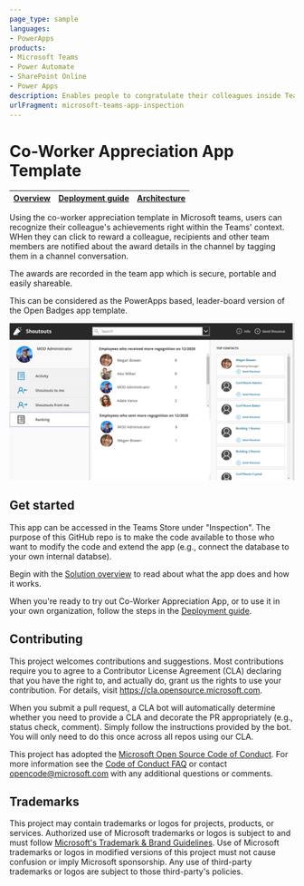 ```yaml
---
page_type: sample
languages:
- PowerApps
products:
- Microsoft Teams
- Power Automate
- SharePoint Online
- Power Apps
description: Enables people to congratulate their colleagues inside Teams and record and tally congraluations for each colleague in a leaderboard
urlFragment: microsoft-teams-app-inspection
---
```


# Co-Worker Appreciation App Template

| [Overview](https://github.com/himani-chi/microsoft-teams-apps-coworker-appreciation/wiki) | [Deployment guide](https://github.com/himani-chi/microsoft-teams-apps-coworker-appreciation/wiki/Deployment-Guide) | [Architecture](https://github.com/himani-chimicrosoft-teams-apps-coworker-appreciation/wiki/Architecture) |
| ---- | ---- | ---- |

Using the co-worker appreciation template in Microsoft teams, users can recognize their colleague's achievements right within the Teams' context. WHen they can click to reward a colleague, recipients and other team members are notified about the award details in the channel by tagging them in a channel conversation. 

The awards are recorded in the team app which is secure, portable and easily shareable.

This can be considered as the PowerApps based, leader-board version of the Open Badges app template.

![Overall](https://github.com/OfficeDev/microsoft-teams-apps-coworker-appreciation/blob/main/Coworker%20Appreciation%20Demo%20Image%202.png)


## Get started
This app can be accessed in the Teams Store under "Inspection". The purpose of this GitHub repo is to make the code available to those who want to modify the code and extend the app (e.g., connect the database to your own internal databse).

Begin with the [Solution overview](https://github.com/himani-chi/microsoft-teams-apps-coworker-appreciation/wiki/Architecture) to read about what the app does and how it works.

When you're ready to try out Co-Worker Appreciation App, or to use it in your own organization, follow the steps in the [Deployment guide](https://github.com/himani-chi/microsoft-teams-apps-coworker-appreciation/wiki/Deployment-Guide).

## Contributing

This project welcomes contributions and suggestions.  Most contributions require you to agree to a
Contributor License Agreement (CLA) declaring that you have the right to, and actually do, grant us
the rights to use your contribution. For details, visit https://cla.opensource.microsoft.com.

When you submit a pull request, a CLA bot will automatically determine whether you need to provide
a CLA and decorate the PR appropriately (e.g., status check, comment). Simply follow the instructions
provided by the bot. You will only need to do this once across all repos using our CLA.

This project has adopted the [Microsoft Open Source Code of Conduct](https://opensource.microsoft.com/codeofconduct/).
For more information see the [Code of Conduct FAQ](https://opensource.microsoft.com/codeofconduct/faq/) or
contact [opencode@microsoft.com](mailto:opencode@microsoft.com) with any additional questions or comments.

## Trademarks

This project may contain trademarks or logos for projects, products, or services. Authorized use of Microsoft 
trademarks or logos is subject to and must follow 
[Microsoft's Trademark & Brand Guidelines](https://www.microsoft.com/en-us/legal/intellectualproperty/trademarks/usage/general).
Use of Microsoft trademarks or logos in modified versions of this project must not cause confusion or imply Microsoft sponsorship.
Any use of third-party trademarks or logos are subject to those third-party's policies.
